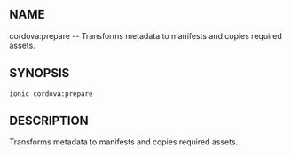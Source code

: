 
## NAME
cordova:prepare -- Transforms metadata to manifests and copies required assets.
  
## SYNOPSIS
    ionic cordova:prepare 
  
## DESCRIPTION
Transforms metadata to manifests and copies required assets.






